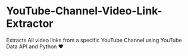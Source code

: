 # YouTube-Channel-Video-Link-Extractor
Extracts All video links from a specific YouTube Channel using YouTube Data API and Python ❤️
